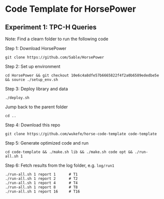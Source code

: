 # Code Template for HorsePower

## Experiment 1: TPC-H Queries

Note: Find a clearn folder to run the following code

Step 1: Download HorsePower

    git clone https://github.com/Sable/HorsePower

Step 2: Set up environment

    cd HorsePower && git checkout 10e6c4a8dfe57b6665822f4f2a0b6589ededbe5e && source ./setup_env.sh

Step 3: Deploy library and data

    ./deploy.sh

Jump back to the parent folder

    cd ..

Step 4: Download this repo

    git clone https://github.com/wukefe/horse-code-template code-template

Step 5: Generate optimized code and run

    cd code-template && ./make.sh lib && ./make.sh code opt && ./run-all.sh 1

Step 6: Fetch results from the log folder, e.g. `log/run1`

    ./run-all.sh 1 report 1      # T1
    ./run-all.sh 1 report 2      # T2
    ./run-all.sh 1 report 4      # T4
    ./run-all.sh 1 report 8      # T8
    ./run-all.sh 1 report 16     # T16





